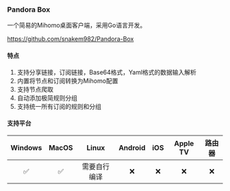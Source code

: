 ### Pandora Box

一个简易的Mihomo桌面客户端，采用Go语言开发。

<c-embed>https://github.com/snakem982/Pandora-Box</c-embed>

#### 特点

1. 支持分享链接，订阅链接，Base64格式，Yaml格式的数据输入解析
2. 内置将节点和订阅转换为Mihomo配置
3. 支持节点爬取
4. 自动添加极简规则分组
5. 支持统一所有订阅的规则和分组

#### 支持平台

| Windows | MacOS | Linux | Android | iOS | Apple TV | 路由器 |
| :---: | :---: | :---: | :---: | :---: | :---: | :---: |
| :white_check_mark: | :white_check_mark: | 需要自行编译 | :x: | :x: | :x: | :x: |
